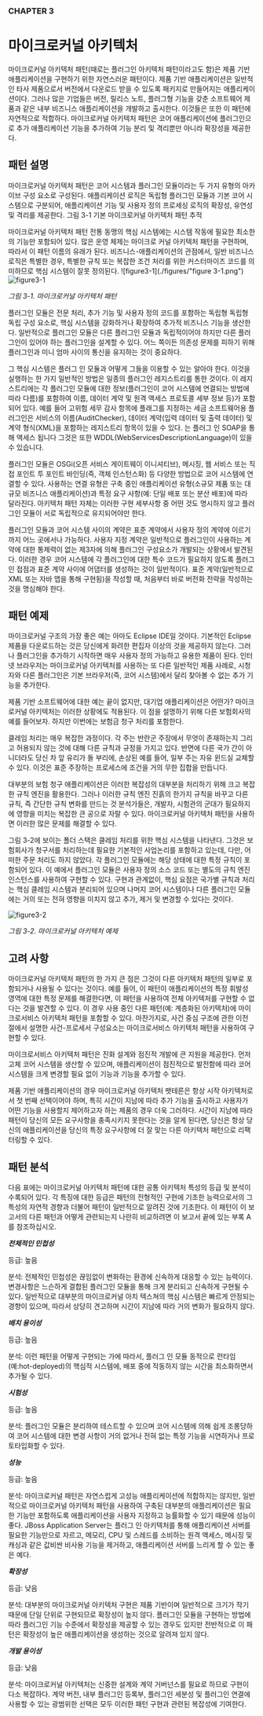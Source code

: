 ### CHAPTER 3
# 마이크로커널 아키텍처
마이크로커널 아키텍처 패턴(때로는 플러그인 아키텍처 패턴이라고도 함)은 제품 기반 애플리케이션을 구현하기 위한 자연스러운 패턴이다. 제품 기반 애플리케이션은 일반적인 타사 제품으로서 버전에서 다운로드 받을 수 있도록 패키지로 만들어지는 애플리케이션이다. 그러나 많은 기업들은 버전, 릴리스 노트, 플러그형 기능을 갖춘 소프트웨어 제품과 같은 내부 비즈니스 애플리케이션을 개발하고 출시한다. 이것들은 또한 이 패턴에 자연적으로 적합하다. 마이크로커널 아키텍처 패턴은 코어 애플리케이션에 플러그인으로 추가 애플리케이션 기능을 추가하여 기능 분리 및 격리뿐만 아니라 확장성을 제공한다.

## 패턴 설명
마이크로커널 아키텍처 패턴은 코어 시스템과 플러그인 모듈이라는 두 가지 유형의 아카이브 구성 요소로 구성된다. 애플리케이션 로직은 독립형 플러그인 모듈과 기본 코어 시스템으로 구분되어, 애플리케이션 기능 및 사용자 정의 프로세싱 로직의 확장성, 유연성 및 격리를 제공한다. 그림 3-1 기본 마이크로커널 아키텍처 패턴 추적

마이크로커널 아키텍처 패턴 전통 동맹의 핵심 시스템에는 시스템 작동에 필요한 최소한의 기능만 포함되어 있다. 많은 운영 체제는 마이크로 커널 아키텍처 패턴을 구현하며, 따라서 이 패턴 이름의 유래가 된다. 비즈니스-애플리케이션의 관점에서, 일반 비즈니스 로직은 특별한 경우, 특별한 규칙 또는 복잡한 조건 처리를 위한 커스터마이즈 코드를 의미하므로 핵심 시스템이 잘못 정의된다.
![figure3-1](./figures/"figure 3-1.png")
![figure3-1](./figures/figure3-1.png)

_그림 3-1. 마이크로커널 아키텍처 패턴_

플러그인 모듈은 전문 처리, 추가 기능 및 사용자 정의 코드를 포함하는 독립형 독립형 독립 구성 요소로, 핵심 시스템을 강화하거나 확장하여 추가적 비즈니스 기능을 생산한다. 일반적으로 플러그인 모듈은 다른 플러그인 모듈과 독립적이어야 하지만 다른 플러그인이 있어야 하는 플러그인을 설계할 수 있다. 어느 쪽이든 의존성 문제를 피하기 위해 플러그인과 미니 엄마 사이의 통신을 유지하는 것이 중요하다.

그 핵심 시스템은 플러그 인 모듈과 어떻게 그들을 이용할 수 있는 알아야 한다. 이것을 실행하는 한 가지 일반적인 방법은 일종의 플러그인 레지스트리를 통한 것이다. 이 레지스트리에는 각 플러그인 모듈에 대한 정보(플러그인이 코어 시스템에 연결되는 방법에 따라 다름)를 포함하여 이름, 데이터 계약 및 원격 액세스 프로토콜 세부 정보 등)가 포함되어 있다. 예를 들어 고위험 세무 감사 항목에 플래그를 지정하는 세금 소프트웨어용 플러그인은 서비스의 이름(AuditChecker), 데이터 계약(입력 데이터 및 출력 데이터) 및 계약 형식(XML)을 포함하는 레지스트리 항목이 있을 수 있다. 는 플러그 인 SOAP을 통해 액세스 됩니다 그것은 또한 WDDL(WebServicesDescriptionLanguage)이 있을 수 있습니다.

플러그인 모듈은 OSGi(오픈 서비스 게이트웨이 이니셔티브), 메시징, 웹 서비스 또는 직접 포인트 투 포인트 바인딩(즉, 객체 인스턴스화) 등 다양한 방법으로 코어 시스템에 연결할 수 있다. 사용하는 연결 유형은 구축 중인 애플리케이션 유형(소규모 제품 또는 대규모 비즈니스 애플리케이션)과 특정 요구 사항(예: 단일 배포 또는 분산 배포)에 따라 달라진다. 아키텍처 패턴 자체는 이러한 구현 세부사항 중 어떤 것도 명시하지 않고 플러그인 모듈이 서로 독립적으로 유지되어야만 한다.

플러그인 모듈과 코어 시스템 사이의 계약은 표준 계약에서 사용자 정의 계약에 이르기까지 어느 곳에서나 가능하다. 사용자 지정 계약은 일반적으로 플러그인이 사용하는 계약에 대한 통제력이 없는 제3자에 의해 플러그인 구성요소가 개발되는 상황에서 발견된다. 이러한 경우 코어 시스템에 각 플러그인에 대한 특수 코드가 필요하지 않도록 플러그인 접점과 표준 계약 사이에 어댑터를 생성하는 것이 일반적이다. 표준 계약(일반적으로 XML 또는 자바 맵을 통해 구현됨)을 작성할 때, 처음부터 바로 버전화 전략을 작성하는 것을 명심해야 한다.

## 패턴 예제
마이크로커널 구조의 가장 좋은 예는 아마도 Eclipse IDE일 것이다. 기본적인 Eclipse 제품을 다운로드하는 것은 당신에게 화려한 편집자 이상의 것을 제공하지 않는다. 그러나 플러그인을 추가하기 시작하면 매우 사용자 정의 가능하고 유용한 제품이 된다. 인터넷 브라우저는 마이크로커널 아키텍처를 사용하는 또 다른 일반적인 제품 사례로, 시청자와 다른 플러그인은 기본 브라우저(즉, 코어 시스템)에서 달리 찾아볼 수 없는 추가 기능을 추가한다.

제품 기반 소프트웨어에 대한 예는 끝이 없지만, 대기업 애플리케이션은 어떤가? 마이크로커널 아키텍처는 이러한 상황에도 적용된다. 이 점을 설명하기 위해 다른 보험회사의 예를 들어보자. 하지만 이번에는 보험금 청구 처리를 포함한다.

클레임 처리는 매우 복잡한 과정이다. 각 주는 반란군 주장에서 무엇이 존재하는지 그리고 허용되지 않는 것에 대해 다른 규칙과 규정을 가지고 있다. 반면에 다른 국가 간이 아니더라도 당신 차 앞 유리가 돌 부리에, 손상된 예를 들어, 일부 주는 자유 윈드실 교체할 수 있다. 이것은 표준 주장하는 프로세스에 조건을 거의 무한 집합을 만듭니다.

대부분의 보험 청구 애플리케이션은 이러한 복잡성의 대부분을 처리하기 위해 크고 복잡한 규칙 엔진을 활용한다. 그러나 이러한 규칙 엔진 진흙의 한가지 규칙을 바꾸고 다른 규칙, 즉 간단한 규칙 변화를 만드는 것 분석가들은, 개발자, 시험관의 군대가 필요하지에 영향을 미치는 복잡한 큰 공으로 자랄 수 있다. 마이크로커널 아키텍처 패턴을 사용하면 이러한 많은 문제를 해결할 수 있다.

그림 3-2에 보이는 폴더 스택은 클레임 처리를 위한 핵심 시스템을 나타낸다. 그것은 보험회사가 청구서를 처리하는데 필요한 기본적인 사업논리를 포함하고 있는데, 다만, 어떠한 주문 처리도 하지 않았다. 각 플러그인 모듈에는 해당 상태에 대한 특정 규칙이 포함되어 있다. 이 예에서 플러그인 모듈은 사용자 정의 소스 코드 또는 별도의 규칙 엔진 인스턴스를 사용하여 구현할 수 있다. 구현과 관계없이, 핵심 요점은 국가별 규칙과 처리는 핵심 클레임 시스템과 분리되어 있으며 나머지 코어 시스템이나 다른 플러그인 모듈에는 거의 또는 전혀 영향을 미치지 않고 추가, 제거 및 변경할 수 있다는 것이다.

![figure3-2](./figures/figure3-2.png)

_그림 3-2. 마이크로커널 아키텍처 예제_

## 고려 사항
마이크로커널 아키텍처 패턴의 한 가지 큰 점은 그것이 다른 아키텍처 패턴의 일부로 포함되거나 사용될 수 있다는 것이다. 예를 들어, 이 패턴이 애플리케이션의 특정 휘발성 영역에 대한 특정 문제를 해결한다면, 이 패턴을 사용하여 전체 아키텍처를 구현할 수 없다는 것을 발견할 수 있다. 이 경우 사용 중인 다른 패턴(예: 계층화된 아키텍처)에 마이크로서비스 아키텍처 패턴을 포함할 수 있다. 마찬가지로, 사건 중심 구조에 관한 이전 절에서 설명한 사건-프로세서 구성요소는 마이크로서비스 아키텍처 패턴을 사용하여 구현할 수 있다.

마이크로서비스 아키텍처 패턴은 진화 설계와 점진적 개발에 큰 지원을 제공한다. 먼저 고체 코어 시스템을 생산할 수 있으며, 애플리케이션이 점진적으로 발전함에 따라 코어 시스템을 크게 변경할 필요 없이 기능과 기능을 추가할 수 있다.

제품 기반 애플리케이션의 경우 마이크로커널 아키텍처 팻테른은 항상 시작 아키텍처로서 첫 번째 선택이어야 하며, 특히 시간이 지남에 따라 추가 기능을 출시하고 사용자가 어떤 기능을 사용할지 제어하고자 하는 제품의 경우 더욱 그러하다. 시간이 지남에 따라 패턴이 당신의 모든 요구사항을 충족시키지 못한다는 것을 알게 된다면, 당신은 항상 당신의 애플리케이션을 당신의 특정 요구사항에 더 잘 맞는 다른 아키텍처 패턴으로 리팩터링할 수 있다.

## 패턴 분석
다음 표에는 마이크로커널 아키텍처 패턴에 대한 공통 아키텍처 특성의 등급 및 분석이 수록되어 있다. 각 특징에 대한 등급은 패턴의 전형적인 구현에 기초한 능력으로서의 그 특성의 자연적 경향과 더불어 패턴이 일반적으로 알려진 것에 기초한다. 이 패턴이 이 보고서의 다른 패턴과 어떻게 관련되는지 나란히 비교하려면 이 보고서 끝에 있는 부록 A를 참조하십시오.

___전체적인 민첩성___

등급: 높음

분석: 전체적인 민첩성은 끊임없이 변화하는 환경에 신속하게 대응할 수 있는 능력이다. 변경사항은 느슨하게 결합된 플러그인 모듈을 통해 크게 분리되고 신속하게 구현될 수 있다. 일반적으로 대부분의 마이크로커널 아치 텍스쳐의 핵심 시스템은 빠르게 안정되는 경향이 있으며, 따라서 상당히 견고하며 시간이 지남에 따라 거의 변화가 필요하지 않다.

___배치 용이성___

등급: 높음

분석: 이런 패턴을 어떻게 구현되는 가에 따라서, 플러그 인 모듈 동적으로 런타임(예:hot-deployed)의 핵심적 시스템에, 배포 중에 작동하지 않는 시간을 최소화하면서 추가될 수 있다.

___시험성___

등급: 높음

분석: 플러그인 모듈은 분리하여 테스트할 수 있으며 코어 시스템에 의해 쉽게 조롱당하여 코어 시스템에 대한 변경 사항이 거의 없거나 전혀 없는 특정 기능을 시연하거나 프로토타입화할 수 있다.

___성능___

등급: 높음

분석: 마이크로커널 패턴은 자연스럽게 고성능 애플리케이션에 적합하지는 않지만, 일반적으로 마이크로커널 아키텍처 패턴을 사용하여 구축된 대부분의 애플리케이션은 필요한 기능만 포함하도록 애플리케이션을 사용자 지정하고 능률화할 수 있기 때문에 성능이 좋다. JBoss Application Server는 플러그 인 아키텍처를 통해 애플리케이션 서버를 필요한 기능만으로 자르고, 메모리, CPU 및 스레드를 소비하는 원격 액세스, 메시징 및 캐싱과 같은 값비싼 비사용 기능을 제거하고, 애플리케이션 서버를 느리게 할 수 있는 좋은 예다.


___확장성___

등급: 낮음

분석: 대부분의 마이크로커널 아키텍처 구현은 제품 기반이며 일반적으로 크기가 작기 때문에 단일 단위로 구현되므로 확장성이 높지 않다. 플러그인 모듈을 구현하는 방법에 따라 플러그인 기능 수준에서 확장성을 제공할 수 있는 경우도 있지만 전반적으로 이 패턴은 확장성이 높은 애플리케이션을 생성하는 것으로 알려져 있지 않다.

___개발 용이성___

등급: 낮음

분석: 마이크로커널 아키텍처는 신중한 설계와 계약 거버넌스를 필요로 하므로 구현이 다소 복잡하다. 계약 버전, 내부 플러그인 등록부, 플러그인 세분성 및 플러그인 연결에 사용할 수 있는 광범위한 선택은 모두 이러한 패턴 구현과 관련된 복잡성에 기여한다.
